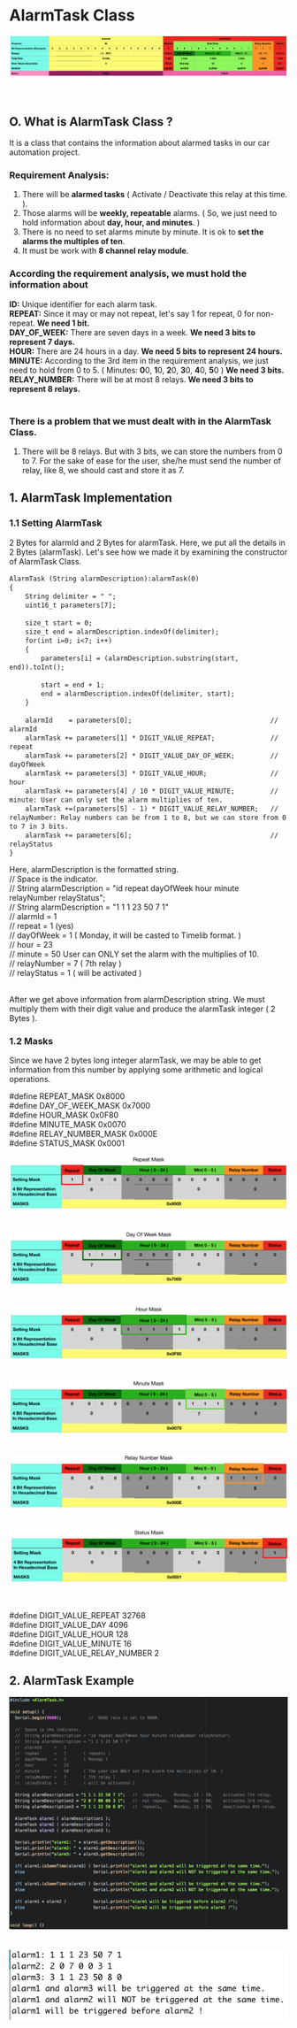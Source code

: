 # AlarmTask Class
![AlarmTask](Photos/AlarmTask.png)<br><br><br>

## O. What is AlarmTask Class ?
It is a class that contains the information about alarmed tasks in our car automation project.

### Requirement Analysis:
1) There will be **alarmed tasks** ( Activate / Deactivate this relay at this time. ).
2) Those alarms will be **weekly, repeatable** alarms. ( So, we just need to hold information about **day, hour, and minutes**. )
3) There is no need to set alarms minute by minute. It is ok to **set the alarms the multiples of ten**.
4) It must be work with **8 channel relay module**.

### According the requirement analysis, we must hold the information about
**ID:** Unique identifier for each alarm task.<br>
**REPEAT:** Since it may or may not repeat, let's say 1 for repeat, 0 for non-repeat. **We need 1 bit.** <br>
**DAY_OF_WEEK:** There are seven days in a week. **We need 3 bits to represent 7 days.** <br>
**HOUR:** There are 24 hours in a day. **We need 5 bits to represent 24 hours.** <br>
**MINUTE:**  According to the 3rd item in the requirement analysis, we just need to hold from 0 to 5. ( Minutes: **0**0, **1**0, **2**0, **3**0, **4**0, **5**0 ) **We need 3 bits.** <br>
**RELAY_NUMBER:** There will be at most 8 relays. **We need 3 bits to represent 8 relays.** <br><br>


### There is a problem that we must dealt with in the AlarmTask Class.
1) There will be 8 relays. But with 3 bits, we can store the numbers from 0 to 7.
For the sake of ease for the user, she/he must send the number of relay, like 8, we should cast and store it as 7.

## 1. AlarmTask Implementation
### 1.1 Setting AlarmTask
2 Bytes for alarmId and 2 Bytes for alarmTask. Here, we put all the details in 2 Bytes (alarmTask). Let's see how we made it by examining the constructor of AlarmTask Class.

```
AlarmTask (String alarmDescription):alarmTask(0)
{
    String delimiter = " ";
    uint16_t parameters[7];

    size_t start = 0;
    size_t end = alarmDescription.indexOf(delimiter);
    for(int i=0; i<7; i++)
    {
        parameters[i] = (alarmDescription.substring(start, end)).toInt();

        start = end + 1;
        end = alarmDescription.indexOf(delimiter, start);
    }

    alarmId    = parameters[0];                                   //  alarmId
    alarmTask += parameters[1] * DIGIT_VALUE_REPEAT;              //  repeat
    alarmTask += parameters[2] * DIGIT_VALUE_DAY_OF_WEEK;         //  dayOfWeek
    alarmTask += parameters[3] * DIGIT_VALUE_HOUR;                //  hour
    alarmTask += parameters[4] / 10 * DIGIT_VALUE_MINUTE;         //  minute: User can only set the alarm multiplies of ten.
    alarmTask +=(parameters[5] - 1) * DIGIT_VALUE_RELAY_NUMBER;   //  relayNumber: Relay numbers can be from 1 to 8, but we can store from 0 to 7 in 3 bits.
    alarmTask += parameters[6];                                   //  relayStatus
}
```
Here, alarmDescription is the formatted string.<br>
//  Space is the indicator. <br>
//  String alarmDescription = "id repeat dayOfWeek hour minute relayNumber relayStatus"; <br>
//  String alarmDescription = "1 1 1 23 50 7 1" <br>
//  alarmId             =   1 <br>
//  repeat              =   1                (yes) <br>
//  dayOfWeek       =   1           ( Monday, it will be casted to Timelib format. ) <br>
//  hour                =   23 <br>
//  minute              =   50          User can ONLY set the alarm with the multiplies of 10. <br>
//  relayNumber     =   7       ( 7th relay ) <br>
//  relayStatus     =   1       ( will be activated ) <br><br>

After we get above information from alarmDescription string. We must multiply them with their digit value and produce the alarmTask integer ( 2 Bytes ).


### 1.2 Masks
Since we have 2 bytes long integer alarmTask, we may be able to get information from this number by applying some arithmetic and logical operations.  

#define REPEAT_MASK 0x8000 <br>
#define DAY_OF_WEEK_MASK 0x7000 <br>
#define HOUR_MASK 0x0F80 <br>
#define MINUTE_MASK 0x0070 <br>
#define RELAY_NUMBER_MASK 0x000E <br>
#define STATUS_MASK 0x0001 <br>

![REPEAT_MASK](Photos/REPEAT_MASK.png)<br><br><br>
![DAY_OF_WEEK_MASK](Photos/DAY_OF_WEEK_MASK.png)<br><br><br>
![HOUR_MASK](Photos/HOUR_MASK.png)<br><br><br>
![MINUTE_MASK](Photos/MINUTE_MASK.png)<br><br><br>
![RELAY_NUMBER_MASK](Photos/RELAY_NUMBER_MASK.png)<br><br><br>
![STATUS_MASK](Photos/STATUS_MASK.png)<br><br><br>

#define DIGIT_VALUE_REPEAT 32768 <br>
#define DIGIT_VALUE_DAY 4096 <br>
#define DIGIT_VALUE_HOUR 128 <br>
#define DIGIT_VALUE_MINUTE 16 <br>
#define DIGIT_VALUE_RELAY_NUMBER 2 <br>

## 2. AlarmTask Example
![AlarmTaskExample](Photos/AlarmTaskExample.png)<br><br><br>
![AlarmTaskExampleOutput](Photos/AlarmTaskExampleOutput.png)<br><br><br>
